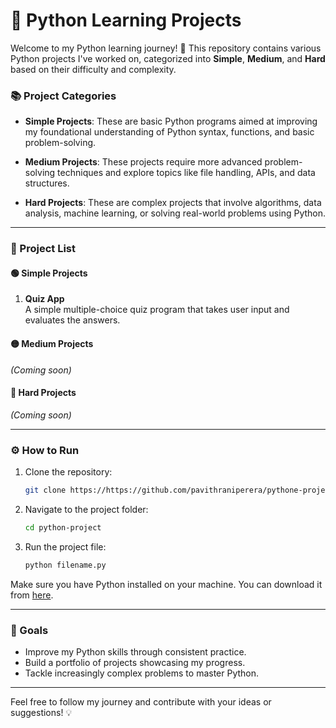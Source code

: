 
# 🐍 Python Learning Projects

Welcome to my Python learning journey! 🚀 This repository contains various Python projects I've worked on, categorized into **Simple**, **Medium**, and **Hard** based on their difficulty and complexity.

### 📚 Project Categories

- **Simple Projects**: These are basic Python programs aimed at improving my foundational understanding of Python syntax, functions, and basic problem-solving.
  
- **Medium Projects**: These projects require more advanced problem-solving techniques and explore topics like file handling, APIs, and data structures.

- **Hard Projects**: These are complex projects that involve algorithms, data analysis, machine learning, or solving real-world problems using Python.

---

### 📂 Project List

#### 🟢 Simple Projects
1. **Quiz App**  
   A simple multiple-choice quiz program that takes user input and evaluates the answers.

#### 🟡 Medium Projects
_(Coming soon)_

#### 🔴 Hard Projects
_(Coming soon)_

---

### ⚙️ How to Run

1. Clone the repository:
   ```bash
   git clone https://https://github.com/pavithraniperera/pythone-projects.git
   ```

2. Navigate to the project folder:
   ```bash
   cd python-project
   ```

3. Run the project file:
   ```bash
   python filename.py
   ```

Make sure you have Python installed on your machine. You can download it from [here](https://www.python.org/downloads/).

---

### 🎯 Goals

- Improve my Python skills through consistent practice.
- Build a portfolio of projects showcasing my progress.
- Tackle increasingly complex problems to master Python.

---

Feel free to follow my journey and contribute with your ideas or suggestions! 💡
